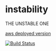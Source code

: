 # instability

THE UNSTABLE ONE

[aws deployed version](http://artem-alagizov.com/instability)

[![Build Status](https://travis-ci.org/ArtemAlagizov/instability.svg?branch=master)](https://travis-ci.org/ArtemAlagizov/instability)
